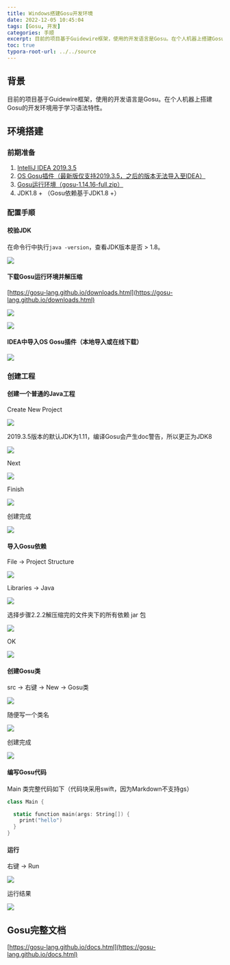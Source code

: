 ```yaml
---
title: Windows搭建Gosu开发环境
date: 2022-12-05 10:45:04
tags: [Gosu, 开发]
categories: 手顺
excerpt: 目前的项目基于Guidewire框架，使用的开发语言是Gosu。在个人机器上搭建Gosu的开发环境用于学习语法特性。
toc: true
typora-root-url: ../../source
---
```


## 背景

目前的项目基于Guidewire框架，使用的开发语言是Gosu。在个人机器上搭建Gosu的开发环境用于学习语法特性。

## 环境搭建

### 前期准备

1. [IntelliJ IDEA 2019.3.5](https://www.jetbrains.com/zh-cn/idea/download/other.html)
2. [OS Gosu插件（最新版仅支持2019.3.5，之后的版本无法导入至IDEA）](https://plugins.jetbrains.com/plugin/14128-os-gosu/versions)
3. [Gosu运行环境（gosu-1.14.16-full.zip）](https://gosu-lang.github.io/downloads.html)
4. JDK1.8 + （Gosu依赖基于JDK1.8 +）

### 配置手顺

#### 校验JDK

在命令行中执行`java -version`，查看JDK版本是否 > 1.8。

![](../images/Windows搭建Gosu开发环境/2022-12-05-10-47-11.png)

#### 下载Gosu运行环境并解压缩

[https://gosu-lang.github.io/downloads.html](https://gosu-lang.github.io/downloads.html)

![](../images/Windows搭建Gosu开发环境/2022-12-05-10-47-51.png)

![](../images/Windows搭建Gosu开发环境/2022-12-05-10-48-02.png)

#### IDEA中导入OS Gosu插件（本地导入或在线下载）

![](../images/Windows搭建Gosu开发环境/2022-12-05-10-48-22.png)

### 创建工程
#### 创建一个普通的Java工程

Create New Project

![](../images/Windows搭建Gosu开发环境/2022-12-05-10-49-07.png)

2019.3.5版本的默认JDK为1.11，编译Gosu会产生doc警告，所以更正为JDK8

![](../images/Windows搭建Gosu开发环境/2022-12-05-10-49-18.png)

Next

![](../images/Windows搭建Gosu开发环境/2022-12-05-10-49-35.png)

Finish

![](../images/Windows搭建Gosu开发环境/2022-12-05-10-49-51.png)

创建完成

![](../images/Windows搭建Gosu开发环境/2022-12-05-10-50-07.png)

#### 导入Gosu依赖

File -> Project Structure

![](../images/Windows搭建Gosu开发环境/2022-12-05-10-50-23.png)

Libraries -> Java

![](../images/Windows搭建Gosu开发环境/2022-12-05-10-50-32.png)

选择步骤2.2.2解压缩完的文件夹下的所有依赖 jar 包

![](../images/Windows搭建Gosu开发环境/2022-12-05-10-50-40.png)

OK

![](../images/Windows搭建Gosu开发环境/2022-12-05-10-50-54.png)

#### 创建Gosu类

src -> 右键 -> New -> Gosu类

![](../images/Windows搭建Gosu开发环境/2022-12-05-10-51-09.png)

随便写一个类名

![](../images/Windows搭建Gosu开发环境/2022-12-05-10-51-18.png)

创建完成

![](../images/Windows搭建Gosu开发环境/2022-12-05-10-51-50.png)

#### 编写Gosu代码

Main 类完整代码如下（代码块采用swift，因为Markdown不支持gs）

```swift
class Main {

  static function main(args: String[]) {
    print("hello")
  }
}
```

#### 运行

右键 -> Run

![](../images/Windows搭建Gosu开发环境/2022-12-05-10-52-34.png)

运行结果

![](../images/Windows搭建Gosu开发环境/2022-12-05-10-52-43.png)

## Gosu完整文档
[https://gosu-lang.github.io/docs.html](https://gosu-lang.github.io/docs.html)